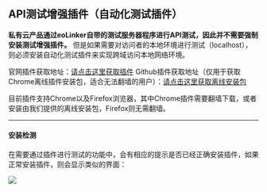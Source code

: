 ## API测试增强插件（自动化测试插件）
**私有云产品通过eoLinker自带的测试服务器程序进行API测试，因此并不需要强制安装测试增强插件。**
但是如果需要对访问者的本地环境进行测试（localhost），则必须安装自动化测试插件来实现跨域访问本地网络环境。

官网插件获取地址：[请点击这里获取插件](https://www.eolinker.com/#/plug/introduce "请点击这里获取插件")
Github插件获取地址（仅用于获取Chrome离线插件安装包，适合无法翻墙的用户）：[请点击这里获取离线安装包](https://github.com/eolinker/eolinker-api-test-plugin "请点击这里获取离线安装包")

目前插件支持Chrome以及Firefox浏览器，其中Chrome插件需要翻墙下载，或者安装由我们提供的离线安装包，Firefox则无需翻墙。

---

#### 安装检测

在需要通过插件进行测试的功能中，会有相应的提示是否已经正确安装插件，如果正常安装插件，则会显示类似的界面：

![](http://data.eolinker.com/course/hrDhmQW598c9b26f75684b14b09ce9f22898b6ffcf9481b)